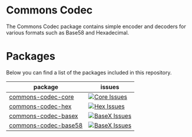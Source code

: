 # Commons Codec

The Commons Codec package contains simple encoder and decoders for various formats such as Base58 and Hexadecimal.

# Packages

Below you can find a list of the packages included in this repository.

| package                                | issues                                                     |
|----------------------------------------|------------------------------------------------------------|
| [commons-codec-core][core-package]     | [![Core Issues][core-issues-badge]][core-issues-link]      |
| [commons-codec-hex][hex-package]       | [![Hex Issues][hex-issues-badge]][hex-issues-link]         |
| [commons-codec-basex][basex-package]   | [![BaseX Issues][basex-issues-badge]][basex-issues-link]   |
| [commons-codec-base58][base58-package] | [![BaseX Issues][base58-issues-badge]][base58-issues-link] |

[core-package]: ./commons-codec-core
[core-issues-badge]: https://img.shields.io/github/issues/god-pig/commons-codec/package:%20commons-codec-core?label=issues
[core-issues-link]: https://github.com/god-pig/commons-codec/issues?q=is%3Aopen+is%3Aissue+label%3A"package%3A+commons-codec-core"
[hex-package]: ./commons-codec-hex
[hex-issues-badge]: https://img.shields.io/github/issues/god-pig/commons-codec/package:%20commons-codec-hex?label=issues
[hex-issues-link]: https://github.com/god-pig/commons-codec/issues?q=is%3Aopen+is%3Aissue+label%3A"package%3A+commons-codec-hex"
[basex-package]: ./commons-codec-basex
[basex-issues-badge]: https://img.shields.io/github/issues/god-pig/commons-codec/package:%20commons-codec-basex?label=issues
[basex-issues-link]: https://github.com/god-pig/commons-codec/issues?q=is%3Aopen+is%3Aissue+label%3A"package%3A+commons-codec-basex"
[base58-package]: ./commons-codec-base58
[base58-issues-badge]: https://img.shields.io/github/issues/god-pig/commons-codec/package:%20commons-codec-base58?label=issues
[base58-issues-link]: https://github.com/god-pig/commons-codec/issues?q=is%3Aopen+is%3Aissue+label%3A"package%3A+commons-codec-base58"